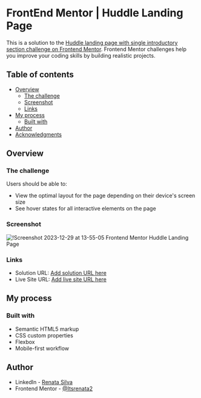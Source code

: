 # FrontEnd Mentor | Huddle Landing Page

This is a solution to the [Huddle landing page with single introductory section challenge on Frontend Mentor](https://www.frontendmentor.io/challenges/huddle-landing-page-with-a-single-introductory-section-B_2Wvxgi0). Frontend Mentor challenges help you improve your coding skills by building realistic projects. 

## Table of contents

- [Overview](#overview)
  - [The challenge](#the-challenge)
  - [Screenshot](#screenshot)
  - [Links](#links)
- [My process](#my-process)
  - [Built with](#built-with)
- [Author](#author)
- [Acknowledgments](#acknowledgments)

## Overview

### The challenge

Users should be able to:

- View the optimal layout for the page depending on their device's screen size
- See hover states for all interactive elements on the page

### Screenshot

![!Screenshot 2023-12-29 at 13-55-05 Frontend Mentor Huddle Landing Page](https://github.com/Itsrenata2/FrontEnd-Mentor-Huddle-Landing-Page/assets/99251703/76e22bb2-cf0d-464b-85c6-4717bec36f7b)

### Links

- Solution URL: [Add solution URL here](https://github.com/Itsrenata2/FrontEnd-Mentor-Huddle-Landing-Page)
- Live Site URL: [Add live site URL here](https://front-end-mentor-huddle-landing-page-xi.vercel.app/)

## My process

### Built with

- Semantic HTML5 markup
- CSS custom properties
- Flexbox
- Mobile-first workflow
  
## Author

- LinkedIn - [Renata Silva](www.linkedin.com/in/renata-silva22)
- Frontend Mentor - [@Itsrenata2](https://www.frontendmentor.io/profile/Itsrenata2)
